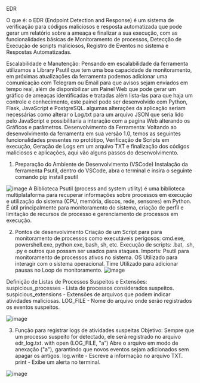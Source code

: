 EDR

O que é: o EDR (Endpoint Detection and Response) é um sistema de verificação para códigos maliciosos e resposta automatizada que pode gerar um relatório sobre a ameaça e finalizar a sua execução, com as funcionalidades básicas de Monitoramento de processos, Detecção de Execução de scripts maliciosos, Registro de Eventos no sistema e Respostas Automatizadas.

Escalabilidade e Manutenção: Pensando em escalabilidade da ferramenta utilizamos a Library Psutil que tem uma boa capacidade de monitoramento, em próximas atualizações da ferramenta podemos adicionar uma comunicação com Telegram ou Email para que avisos sejam enviados em tempo real, além de disponibilizar um Painel Web que pode gerar um gráfico de ameaças identificadas e tratadas além lista-las para que haja um controle e conhecimento, este painel pode ser desenvolvido com Python, Flask, JavaScript e PostgreSQL.
  algumas alterações da aplicação seriam necessárias como alterar o Log.txt para um arquivo JSON que seria lido pelo JavaScript e possibilitaria a interação com a pagina Web alterando os Gráficos e parâmetros.
Desenvolvimento da Ferramenta: Voltando ao desenvolvimento da ferramenta em sua versão 1.0, temos as seguintes funcionalidades presentes no protótipo, Verificação de Scripts em execução, Geração de Logs em um arquivo TXT e finalização dos códigos maliciosos e aplicações, aqui vão alguns passos do desenvolvimento.

1.	Preparação do Ambiente de Desenvolvimento (VSCode)
Instalação da ferramenta Psutil, dentro do VSCode, abra o terminal e insira o seguinte comando
pip install psutil

![image](https://github.com/user-attachments/assets/0301d3e9-e0ba-445c-959d-0bff2564bd5c)
  A Biblioteca Psutil  (process and system utility) é uma biblioteca multiplataforma para recuperar informações sobre processos em execução e utilização do sistema (CPU, memória, discos, rede, sensores) em Python. É útil principalmente para monitoramento do sistema, criação de perfil e limitação de recursos de processo e gerenciamento de processos em execução.


2.	Pontos de desenvolvimento
Criação de um Script para para monitoramento de processos como executáveis perigosos: cmd.exe, powershell.exe, python.exe, bash, sh, etc.
Execução de scripts: .bat, .sh, .py e outros que possam ser usados para ataques.
Imports: Psutil para monitoramento de processos ativos no sistema.
	          OS Utilizado para interagir com o sistema operacional.
	          Time Utilizado para adicionar pausas no Loop de monitoramento.
![image](https://github.com/user-attachments/assets/c75cf4f6-354a-463e-b72e-fdb9742e5fdf)

 

Definição de Listas de Processos Suspeitos e Extensões:
  	suspicious_processes - Lista de processos considerados suspeitos.
  	suspicious_extensions - Extensões de arquivos que podem indicar atividades maliciosas.
   	 LOG_FILE - Nome do arquivo onde serão registrados os eventos suspeitos.

![image](https://github.com/user-attachments/assets/444018f1-cdea-404e-932f-f92ff5267e24)

 

3. Função para registrar logs de atividades suspeitas
 Objetivo: Sempre que um processo suspeito for detectado, ele será registrado no arquivo edr_log.txt.
 	with open (LOG_FILE, "a”) Abre o arquivo em modo de anexação ("a"), garantindo que novos eventos sejam adicionados sem apagar os antigos.
 	log.write - Escreve a informação no arquivo TXT.
print - Exibe um alerta no terminal.

![image](https://github.com/user-attachments/assets/d072f333-5924-4278-9060-ce6397d02e06)

 
